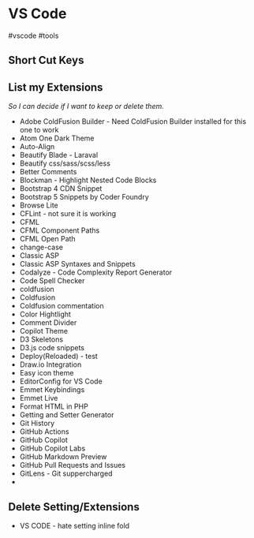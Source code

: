 # VS Code
#vscode #tools

## Short Cut Keys


## List my Extensions
*So I can decide if I want to keep or delete them.*
* Adobe ColdFusion Builder - Need ColdFusion Builder installed for this one to work
* Atom One Dark Theme
* Auto-Align 
* Beautify Blade - Laraval
* Beautify css/sass/scss/less
* Better Comments
* Blockman - Highlight Nested Code Blocks
* Bootstrap 4 CDN Snippet
* Bootstrap 5 Snippets by Coder Foundry
* Browse Lite
* CFLint - not sure it is working
* CFML
* CFML Component Paths
* CFML Open Path
* change-case
* Classic ASP
* Classic ASP Syntaxes and Snippets
* Codalyze - Code Complexity Report Generator
* Code Spell Checker
* coldfusion
* Coldfusion
* Coldfusion commentation
* Color Hightlight
* Comment Divider
* Copilot Theme
* D3 Skeletons
* D3.js code snippets
* Deploy(Reloaded) - test
* Draw.io Integration
* Easy icon theme
* EditorConfig for VS Code
* Emmet Keybindings
* Emmet Live
* Format HTML in PHP
* Getting and Setter Generator
* Git History
* GitHub Actions
* GitHub Copilot
* GitHub Copilot Labs
* GitHub Markdown Preview
* GitHub Pull Requests and Issues
* GitLens - Git suppercharged
* 


## Delete Setting/Extensions
* VS CODE - hate setting inline fold 
